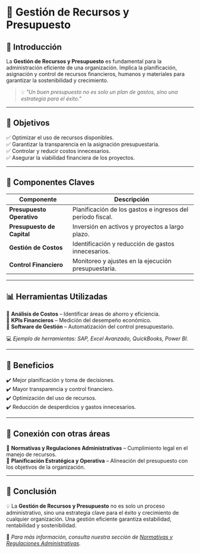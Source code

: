# 📌 Gestión de Recursos y Presupuesto  

## 📖 Introducción  
La **Gestión de Recursos y Presupuesto** es fundamental para la administración eficiente de una organización. Implica la planificación, asignación y control de recursos financieros, humanos y materiales para garantizar la sostenibilidad y crecimiento.

> 💡 *"Un buen presupuesto no es solo un plan de gastos, sino una estrategia para el éxito."*  

---

## 🎯 Objetivos  

✅ Optimizar el uso de recursos disponibles.  
✅ Garantizar la transparencia en la asignación presupuestaria.  
✅ Controlar y reducir costos innecesarios.  
✅ Asegurar la viabilidad financiera de los proyectos.  

---

## 🔑 Componentes Claves  

| Componente       | Descripción |
|-----------------|-------------|
| **Presupuesto Operativo** | Planificación de los gastos e ingresos del período fiscal. |
| **Presupuesto de Capital** | Inversión en activos y proyectos a largo plazo. |
| **Gestión de Costos** | Identificación y reducción de gastos innecesarios. |
| **Control Financiero** | Monitoreo y ajustes en la ejecución presupuestaria. |

---

## 📊 Herramientas Utilizadas  

🔹 **Análisis de Costos** – Identificar áreas de ahorro y eficiencia.  
🔹 **KPIs Financieros** – Medición del desempeño económico.  
🔹 **Software de Gestión** – Automatización del control presupuestario.  

💻 *Ejemplo de herramientas: SAP, Excel Avanzado, QuickBooks, Power BI.*  

---

## 🚀 Beneficios  

✔️ Mejor planificación y toma de decisiones.  
✔️ Mayor transparencia y control financiero.  
✔️ Optimización del uso de recursos.  
✔️ Reducción de desperdicios y gastos innecesarios.  

---

## 📌 Conexión con otras áreas  

🔗 **Normativas y Regulaciones Administrativas** – Cumplimiento legal en el manejo de recursos.  
🔗 **Planificación Estratégica y Operativa** – Alineación del presupuesto con los objetivos de la organización.  

---

## 📢 Conclusión  

💡 La **Gestión de Recursos y Presupuesto** no es solo un proceso administrativo, sino una estrategia clave para el éxito y crecimiento de cualquier organización. Una gestión eficiente garantiza estabilidad, rentabilidad y sostenibilidad.  

📎 *Para más información, consulta nuestra sección de [Normativas y Regulaciones Administrativas](#).*  
